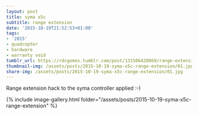 ```yaml
---
layout: post
title: syma x5c
subtitle: range extension
date: '2015-10-19T21:52:53+01:00'
tags:
- '2015'
- quadcopter
- hardware
- warranty void
tumblr_url: https://rdcgomes.tumblr.com/post/131506420869/range-extension-hack-to-the-syma-controller
thumbnail-img: /assets/posts/2015-10-19-syma-x5c-range-extension/01.jpg
share-img: /assets/posts/2015-10-19-syma-x5c-range-extension/01.jpg
---
```


Range extension hack to the syma controller applied :-)

{% include image-gallery.html folder="/assets/posts/2015-10-19-syma-x5c-range-extension" %}
